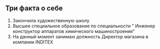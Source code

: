 ## Три факта о себе 

1. Закончила художественную школу 
2. Высшее специальное образование по специальности " Инженер конструктор аппаратов химического машиностроения"
3. На данный момент занимаю должность Директор магазина в компании INDITEX

